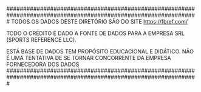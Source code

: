 #################################################################################################################
TODOS OS DADOS DESTE DIRETÓRIO SÃO DO SITE https://fbref.com/

TODO O CRÉDITO É DADO A FONTE DE DADOS PARA A EMPRESA SRL (SPORTS REFERENCE LLC). 

ESTÁ BASE DE DADOS TEM PROPÓSITO EDUCACIONAL E DIDÁTICO. NÃO É UMA TENTATIVA DE SE TORNAR CONCORRENTE DA EMPRESA FORNECEDORA DOS DADOS
#################################################################################################################


